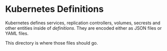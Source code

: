 # Kubernetes Definitions

Kubernetes defines services, replication controllers, volumes, secrests
and other entities inside of _definitions_. They are encoded either as
JSON files or YAML files.

This directory is where those files should go.
